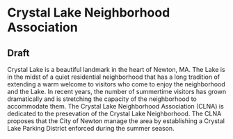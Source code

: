 # Crystal Lake Neighborhood Association

## Draft

Crystal Lake is a beautiful landmark in the heart of Newton, MA. The Lake is in the midst of a quiet residential neighborhood that has a long tradition of extending a warm welcome to visitors who come to enjoy the neighborhood and the Lake. In recent years, the number of summertime visitors has grown dramatically and is stretching the capacity of the neighborhood to accommodate them. The Crystal Lake Neighborhood Association (CLNA) is dedicated to the presevation of the Crystal Lake Neighborhood. The CLNA proposes that the City of Newton manage the area by establishing a Crystal Lake Parking District enforced during the summer season.
